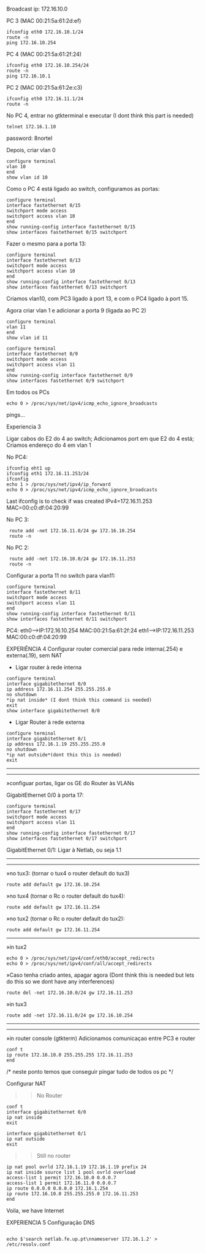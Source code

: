 Broadcast ip: 172.16.10.0

PC 3 (MAC 00:21:5a:61:2d:ef)
```
ifconfig eth0 172.16.10.1/24
route -n
ping 172.16.10.254
```

PC 4 (MAC 00:21:5a:61:2f:24)
```
ifconfig eth0 172.16.10.254/24
route -n
ping 172.16.10.1
```

PC 2 (MAC 00:21:5a:61:2e:c3)
```
ifconfig eth0 172.16.11.1/24
route -n
```

No PC 4, entrar no gtkterminal e executar
(I dont think this part is needed)
```
telnet 172.16.1.10
```
password: 8nortel

Depois, criar vlan 0
```
configure terminal
vlan 10
end
show vlan id 10
```

Como o PC 4 está ligado ao switch, configuramos as portas:
```
configure terminal
interface fastethernet 0/15
switchport mode access
switchport access vlan 10
end
show running-config interface fastethernet 0/15
show interfaces fastethernet 0/15 switchport
```

Fazer o mesmo para a porta 13:
```
configure terminal
interface fastethernet 0/13
switchport mode access
switchport access vlan 10
end
show running-config interface fastethernet 0/13
show interfaces fastethernet 0/13 switchport
```
Criamos vlan10, com PC3 ligado à port 13, e com o PC4 ligado à port 15.


Agora criar vlan 1 e adicionar a porta 9 (ligada ao PC 2)
```
configure terminal
vlan 11
end
show vlan id 11

configure terminal
interface fastethernet 0/9
switchport mode access
switchport access vlan 11
end
show running-config interface fastethernet 0/9
show interfaces fastethernet 0/9 switchport
```
Em todos os PCs
```
echo 0 > /proc/sys/net/ipv4/icmp_echo_ignore_broadcasts
```
pings...

Experiencia 3

Ligar cabos do E2 do 4 ao switch;
Adicionamos port em que E2 do 4 está;
Criamos endereço do 4 em vlan 1

No PC4:
```
ifconfig eht1 up
ifconfig eth1 172.16.11.253/24
ifconfig
echo 1 > /proc/sys/net/ipv4/ip_forward 
echo 0 > /proc/sys/net/ipv4/icmp_echo_ignore_broadcasts
```
Last ifconfig is to check if was created
IPv4=172.16.11.253
MAC=00:c0:df:04:20:99

No PC 3:
```
 route add -net 172.16.11.0/24 gw 172.16.10.254
 route -n
```

No PC 2:
```
 route add -net 172.16.10.0/24 gw 172.16.11.253
 route -n
```
Configurar a porta 11 no switch para vlan11:
```
configure terminal
interface fastethernet 0/11
switchport mode access
switchport access vlan 11
end
show running-config interface fastethernet 0/11
show interfaces fastethernet 0/11 switchport
```

PC4:
eth0-->IP:172.16.10.254 MAC:00:21:5a:61:2f:24
eth1-->IP:172.16.11.253 MAC:00:c0:df:04:20:99



EXPERIÊNCIA 4
Configurar router comercial para rede interna(.254) e externa(.19), sem NAT

- Ligar router à rede interna
```
configure terminal
interface gigabitethernet 0/0     
ip address 172.16.11.254 255.255.255.0 
no shutdown 
*ip nat inside* (I dont think this command is needed)        
exit
show interface gigabitethernet 0/0
```

- Ligar Router à rede externa
```
configure terminal
interface gigabitethernet 0/1
ip address 172.16.1.19 255.255.255.0 
no shutdown 
*ip nat outside*(dont this this is needed)
exit

```
_______________________________________________________
_______________________________________________________
»configuar portas, ligar os GE do Router às VLANs

GigabitEthernet 0/0 à porta 17:
```
configure terminal
interface fastethernet 0/17
switchport mode access
switchport access vlan 11
end
show running-config interface fastethernet 0/17
show interfaces fastethernet 0/17 switchport
```
GigabitEthernet 0/1: Ligar à Netlab, ou seja 1.1

________________________________________________________
________________________________________________________

»no tux3: (tornar o tux4 o router default do tux3)
```
route add default gw 172.16.10.254
```
»no tux4 (tornar o Rc o router default do tux4):
```
route add default gw 172.16.11.254
```
»no tux2 (tornar o Rc o router default do tux2):
```
route add default gw 172.16.11.254
```

________________________________________________________
»in tux2
```
echo 0 > /proc/sys/net/ipv4/conf/eth0/accept_redirects
echo 0 > /proc/sys/net/ipv4/conf/all/accept_redirects
```

»Caso tenha criado antes, apagar agora
(Dont think this is needed but lets do this so we dont have any interferences)
```
route del -net 172.16.10.0/24 gw 172.16.11.253
```
»in tux3
```
route add -net 172.16.11.0/24 gw 172.16.10.254
```
________________________________________________________
________________________________________________________

»in router console (gtkterm)
Adicionamos comunicaçao entre PC3 e router
```
conf t
ip route 172.16.10.0 255.255.255 172.16.11.253
end
```

/* neste ponto temos que conseguir pingar tudo de todos os pc */


Configurar NAT
>>No Router
```
conf t
interface gigabitethernet 0/0
ip nat inside 
exit

interface gigabitethernet 0/1
ip nat outside 
exit
```
>>Still no router
```
ip nat pool ovrld 172.16.1.19 172.16.1.19 prefix 24       
ip nat inside source list 1 pool ovrld overload       
access-list 1 permit 172.16.10.0 0.0.0.7       
access-list 1 permit 172.16.11.0 0.0.0.7      
ip route 0.0.0.0 0.0.0.0 172.16.1.254 
ip route 172.16.10.0 255.255.255.0 172.16.11.253 
end

```
Voila, we have Internet

EXPERIENCIA 5
Configuração DNS
```

echo $'search netlab.fe.up.pt\nnameserver 172.16.1.2' > /etc/resolv.conf



